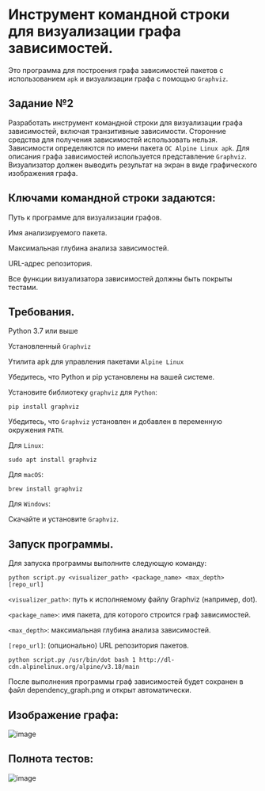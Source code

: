 # Инструмент командной строки для визуализации графа зависимостей.

Это программа для построения графа зависимостей пакетов с использованием ```apk``` и визуализации графа с помощью ```Graphviz```.

## Задание №2

Разработать инструмент командной строки для визуализации графа зависимостей, включая транзитивные зависимости. Сторонние средства для получения зависимостей использовать нельзя. Зависимости определяются по имени пакета ```ОС Alpine Linux apk```. Для описания графа зависимостей используется представление ```Graphviz```. Визуализатор должен выводить результат на экран в виде графического изображения графа.

## Ключами командной строки задаются:

Путь к программе для визуализации графов.

Имя анализируемого пакета.

Максимальная глубина анализа зависимостей.

URL-адрес репозитория.

Все функции визуализатора зависимостей должны быть покрыты тестами.

## Требования.

Python 3.7 или выше

Установленный ```Graphviz```

Утилита apk для управления пакетами ```Alpine Linux```

Убедитесь, что Python и pip установлены на вашей системе.

Установите библиотеку ```graphviz``` для ```Python```:

```
pip install graphviz
```

Убедитесь, что ```Graphviz``` установлен и добавлен в переменную окружения ```PATH```.

Для ```Linux```:

```
sudo apt install graphviz
```

Для ```macOS```:

```
brew install graphviz
```

Для ```Windows```: 

Скачайте и установите ```Graphviz```.

## Запуск программы.

Для запуска программы выполните следующую команду:
```
python script.py <visualizer_path> <package_name> <max_depth> [repo_url]
```

```<visualizer_path>```: путь к исполняемому файлу Graphviz (например, dot).

```<package_name>```: имя пакета, для которого строится граф зависимостей.

```<max_depth>```: максимальная глубина анализа зависимостей.

```[repo_url]```: (опционально) URL репозитория пакетов.

```python script.py /usr/bin/dot bash 1 http://dl-cdn.alpinelinux.org/alpine/v3.18/main```

После выполнения программы граф зависимостей будет сохранен в файл dependency_graph.png и открыт автоматически.
## Изображение графа:
![image](https://github.com/user-attachments/assets/280660a0-235c-4b1f-a522-c4d1b201c3ec)

## Полнота тестов:
![image](https://github.com/user-attachments/assets/d80ea45f-d105-4aaa-9626-02d6a81a3988)
